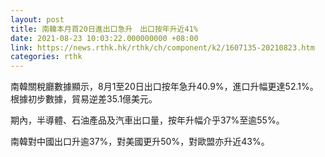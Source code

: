 ```yaml
---
layout: post
title: 南韓本月首20日進出口急升　出口按年升近41%
date: 2021-08-23 10:03:22.000000000 +08:00
link: https://news.rthk.hk/rthk/ch/component/k2/1607135-20210823.htm
categories: rthk
---
```


南韓關稅廳數據顯示，8月1至20日出口按年急升40.9%，進口升幅更達52.1%。根據初步數據，貿易逆差35.1億美元。

期內，半導體、石油產品及汽車出口量，按年升幅介乎37%至逾55%。

南韓對中國出口升逾37%，對美國更升50%，對歐盟亦升近43%。
